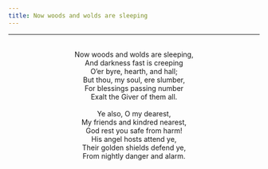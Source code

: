 ```yaml
---
title: Now woods and wolds are sleeping
---
```


---
<center>
<br/>
Now woods and wolds are sleeping,<br/>
And darkness fast is creeping<br/>
O’er byre, hearth, and hall;<br/>
But thou, my soul, ere slumber,<br/>
For blessings passing number<br/>
Exalt the Giver of them all.<br/>
<br/>
Ye also, O my dearest,<br/>
My friends and kindred nearest,<br/>
God rest you safe from harm!<br/>
His angel hosts attend ye,<br/>
Their golden shields defend ye,<br/>
From nightly danger and alarm.<br/>

</center>